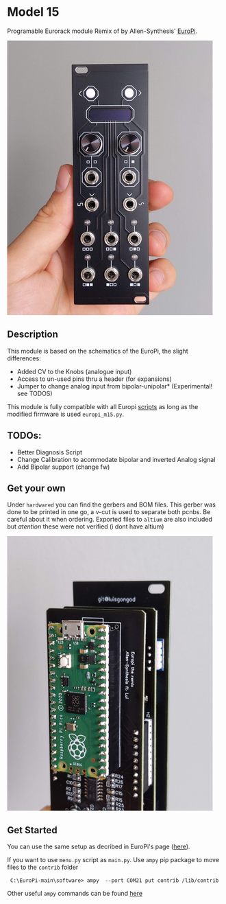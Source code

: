 # Model 15

Programable Eurorack module Remix of by Allen-Synthesis' [EuroPi](https://github.com/Allen-Synthesis/EuroPi).

<img src="./docs/front.jpg" width="480" >

## Description

This module is based on the schematics of the EuroPi, the slight differences:

- Added CV to the Knobs (analogue input)
- Access to un-used pins thru a header (for expansions)
- Jumper to change analog input from bipolar-unipolar* (Experimental! see TODOS)

This module is fully compatible with all Europi [scripts](https://github.com/Allen-Synthesis/EuroPi/tree/main/software/contrib) as long as the modified firmware is used `europi_m15.py`.


## TODOs:

- Better Diagnosis Script
- Change Calibration to acommodate bipolar and inverted Analog signal
- Add Bipolar support (change fw)

## Get your own

Under `hardwared` you can find the gerbers and BOM files. This gerber was done to be printed in one go, a v-cut is used to separate both pcnbs. Be careful about it when ordering. Exported files to `altium` are also included but _atention_ these were not verified (i dont have altium)

<img src="./docs/back.jpg" width="480" >

## Get Started

You can use the same setup as decribed in EuroPi's page ([here](https://github.com/Allen-Synthesis/EuroPi/blob/main/software/programming_instructions.md)). 

If you want to use `menu.py` script as `main.py`. Use `ampy` pip package to move files to the `contrib` folder

```
 C:\EuroPi-main\software> ampy  --port COM21 put contrib /lib/contrib
```
 
Other useful `ampy` commands can be found [here](https://learn.adafruit.com/micropython-basics-load-files-and-run-code/file-operations)